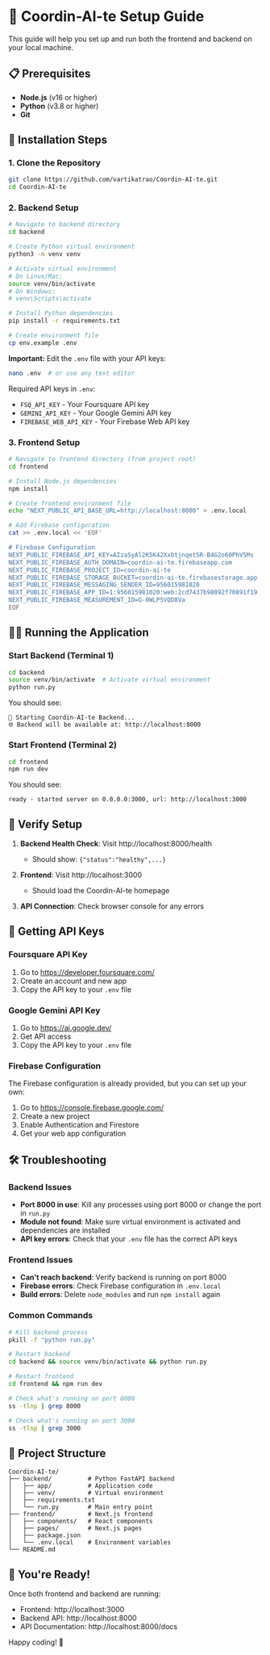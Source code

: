 # 🚀 Coordin-AI-te Setup Guide

This guide will help you set up and run both the frontend and backend on your local machine.

## 📋 Prerequisites

- **Node.js** (v16 or higher)
- **Python** (v3.8 or higher)
- **Git**

## 🔧 Installation Steps

### 1. Clone the Repository

```bash
git clone https://github.com/vartikatrao/Coordin-AI-te.git
cd Coordin-AI-te
```

### 2. Backend Setup

```bash
# Navigate to backend directory
cd backend

# Create Python virtual environment
python3 -m venv venv

# Activate virtual environment
# On Linux/Mac:
source venv/bin/activate
# On Windows:
# venv\Scripts\activate

# Install Python dependencies
pip install -r requirements.txt

# Create environment file
cp env.example .env
```

**Important:** Edit the `.env` file with your API keys:
```bash
nano .env  # or use any text editor
```

Required API keys in `.env`:
- `FSQ_API_KEY` - Your Foursquare API key
- `GEMINI_API_KEY` - Your Google Gemini API key
- `FIREBASE_WEB_API_KEY` - Your Firebase Web API key

### 3. Frontend Setup

```bash
# Navigate to frontend directory (from project root)
cd frontend

# Install Node.js dependencies
npm install

# Create frontend environment file
echo "NEXT_PUBLIC_API_BASE_URL=http://localhost:8000" > .env.local

# Add Firebase configuration
cat >> .env.local << 'EOF'

# Firebase Configuration
NEXT_PUBLIC_FIREBASE_API_KEY=AIzaSyAl2K5K42XxbtjnqetSR-B4G2o60PhV5Ms
NEXT_PUBLIC_FIREBASE_AUTH_DOMAIN=coordin-ai-te.firebaseapp.com
NEXT_PUBLIC_FIREBASE_PROJECT_ID=coordin-ai-te
NEXT_PUBLIC_FIREBASE_STORAGE_BUCKET=coordin-ai-te.firebasestorage.app
NEXT_PUBLIC_FIREBASE_MESSAGING_SENDER_ID=956015981020
NEXT_PUBLIC_FIREBASE_APP_ID=1:956015981020:web:2cd7437b98092f70891f19
NEXT_PUBLIC_FIREBASE_MEASUREMENT_ID=G-0WLP5VQD8Va
EOF
```

## 🏃‍♀️ Running the Application

### Start Backend (Terminal 1)

```bash
cd backend
source venv/bin/activate  # Activate virtual environment
python run.py
```

You should see:
```
🚀 Starting Coordin-AI-te Backend...
🌐 Backend will be available at: http://localhost:8000
```

### Start Frontend (Terminal 2)

```bash
cd frontend
npm run dev
```

You should see:
```
ready - started server on 0.0.0.0:3000, url: http://localhost:3000
```

## 🎯 Verify Setup

1. **Backend Health Check**: Visit http://localhost:8000/health
   - Should show: `{"status":"healthy",...}`

2. **Frontend**: Visit http://localhost:3000
   - Should load the Coordin-AI-te homepage

3. **API Connection**: Check browser console for any errors

## 🔑 Getting API Keys

### Foursquare API Key
1. Go to https://developer.foursquare.com/
2. Create an account and new app
3. Copy the API key to your `.env` file

### Google Gemini API Key
1. Go to https://ai.google.dev/
2. Get API access
3. Copy the API key to your `.env` file

### Firebase Configuration
The Firebase configuration is already provided, but you can set up your own:
1. Go to https://console.firebase.google.com/
2. Create a new project
3. Enable Authentication and Firestore
4. Get your web app configuration

## 🛠️ Troubleshooting

### Backend Issues
- **Port 8000 in use**: Kill any processes using port 8000 or change the port in `run.py`
- **Module not found**: Make sure virtual environment is activated and dependencies are installed
- **API key errors**: Check that your `.env` file has the correct API keys

### Frontend Issues
- **Can't reach backend**: Verify backend is running on port 8000
- **Firebase errors**: Check Firebase configuration in `.env.local`
- **Build errors**: Delete `node_modules` and run `npm install` again

### Common Commands

```bash
# Kill backend process
pkill -f "python run.py"

# Restart backend
cd backend && source venv/bin/activate && python run.py

# Restart frontend
cd frontend && npm run dev

# Check what's running on port 8000
ss -tlnp | grep 8000

# Check what's running on port 3000
ss -tlnp | grep 3000
```

## 📁 Project Structure

```
Coordin-AI-te/
├── backend/          # Python FastAPI backend
│   ├── app/          # Application code
│   ├── venv/         # Virtual environment
│   ├── requirements.txt
│   └── run.py        # Main entry point
├── frontend/         # Next.js frontend
│   ├── components/   # React components
│   ├── pages/        # Next.js pages
│   ├── package.json
│   └── .env.local    # Environment variables
└── README.md
```

## 🎉 You're Ready!

Once both frontend and backend are running:
- Frontend: http://localhost:3000
- Backend API: http://localhost:8000
- API Documentation: http://localhost:8000/docs

Happy coding! 🚀
